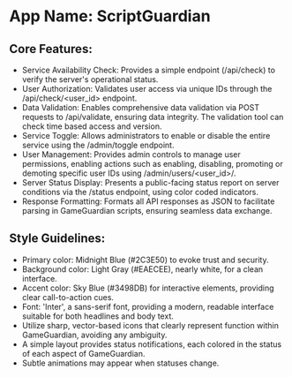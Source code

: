 # **App Name**: ScriptGuardian

## Core Features:

- Service Availability Check: Provides a simple endpoint (/api/check) to verify the server's operational status.
- User Authorization: Validates user access via unique IDs through the /api/check/<user_id> endpoint.
- Data Validation: Enables comprehensive data validation via POST requests to /api/validate, ensuring data integrity. The validation tool can check time based access and version.
- Service Toggle: Allows administrators to enable or disable the entire service using the /admin/toggle endpoint.
- User Management: Provides admin controls to manage user permissions, enabling actions such as enabling, disabling, promoting or demoting specific user IDs using /admin/users/<user_id>/<action>.
- Server Status Display: Presents a public-facing status report on server conditions via the /status endpoint, using color coded indicators.
- Response Formatting: Formats all API responses as JSON to facilitate parsing in GameGuardian scripts, ensuring seamless data exchange.

## Style Guidelines:

- Primary color: Midnight Blue (#2C3E50) to evoke trust and security.
- Background color: Light Gray (#EAECEE), nearly white, for a clean interface.
- Accent color: Sky Blue (#3498DB) for interactive elements, providing clear call-to-action cues.
- Font: 'Inter', a sans-serif font, providing a modern, readable interface suitable for both headlines and body text. 
- Utilize sharp, vector-based icons that clearly represent function within GameGuardian, avoiding any ambiguity.
- A simple layout provides status notifications, each colored in the status of each aspect of GameGuardian.
- Subtle animations may appear when statuses change.
